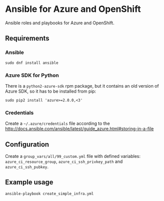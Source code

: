 # Ansible for Azure and OpenShift

Ansible roles and playbooks for Azure and OpenShift.

## Requirements

### Ansible

```
sudo dnf install ansible
```

### Azure SDK for Python

There is a `python2-azure-sdk` rpm package, but it contains an old version of Azure SDK, so it has to be installed from pip:

```
sudo pip2 install 'azure>=2.0.0,<3'
```

### Credentials

Create a `~/.azure/credentials` file according to the http://docs.ansible.com/ansible/latest/guide_azure.html#storing-in-a-file

## Configuration

Create a `group_vars/all/99_custom.yml` file with defined variables: `azure_ci_resource_group`, `azure_ci_ssh_privkey_path` and `azure_ci_ssh_pubkey`.

## Example usage

```
ansible-playbook create_simple_infra.yml
```
